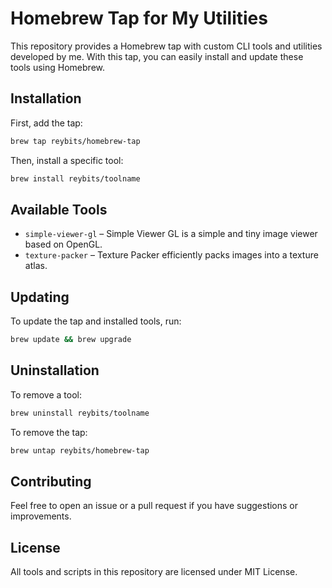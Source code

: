 # Homebrew Tap for My Utilities

This repository provides a Homebrew tap with custom CLI tools and utilities developed by me. With this tap, you can easily install and update these tools using Homebrew.

## Installation

First, add the tap:

```sh
brew tap reybits/homebrew-tap
```

Then, install a specific tool:

```sh
brew install reybits/toolname
```

## Available Tools

- `simple-viewer-gl` – Simple Viewer GL is a simple and tiny image viewer based on OpenGL.
- `texture-packer` – Texture Packer efficiently packs images into a texture atlas.

## Updating

To update the tap and installed tools, run:

```sh
brew update && brew upgrade
```

## Uninstallation

To remove a tool:

```sh
brew uninstall reybits/toolname
```

To remove the tap:

```sh
brew untap reybits/homebrew-tap
```

## Contributing

Feel free to open an issue or a pull request if you have suggestions or improvements.

## License

All tools and scripts in this repository are licensed under MIT License.



